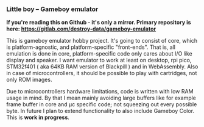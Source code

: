 ### Little boy – Gameboy emulator

**If you're reading this on Github - it's only a mirror. Primary repository is here: <https://gitlab.com/destroy-data/gameboy-emulator>**

This is gameboy emulator hobby project. It's going to consist of core, which is platform-agnostic, and platform-specific "front-ends". That is, all emulation is done in core, platform-specific code only cares about I/O like display and speaker.
I want emulator to work at least on desktop, rpi pico, STM32f401 ( aka 64KB RAM version of Blackpill ) and in WebAssembly. Also in case of microcontrollers, it should be possible to play with cartridges, not only ROM images.

Due to microcontrollers hardware limitations, code is written with low RAM usage in mind. By that I mean mainly avoiding large buffers like for example frame buffer in core and µc specific code; not squeezing out every possible byte.
In future I plan to extend functionality to also include Gameboy Color. This is **work in progress**.
